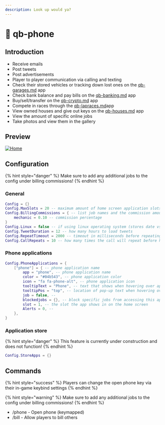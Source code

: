 ```yaml
---
description: Look up would ya?
---
```


# 📱 qb-phone

## Introduction

* Receive emails
* Post tweets
* Post advertisements
* Player to player communication via calling and texting
* Check their stored vehicles or tracking down lost ones on the [qb-garages.md](qb-garages.md "mention") app
* Check bank balance and pay bills on the [qb-banking.md](qb-banking.md "mention") app
* Buy/sell/transfer on the [qb-crypto.md](qb-crypto.md "mention") app
* Compete in races through the [qb-lapraces.md](qb-lapraces.md "mention")app
* View owned houses and give out keys on the [qb-houses.md](qb-houses.md "mention") app
* View the amount of specific online jobs
* Take photos and view them in the gallery

## Preview

[![Home](https://camo.githubusercontent.com/8b65eceaf69fb17c2806865c824813a0d6d727482dafdf8ebd8de8b37d2fc003/68747470733a2f2f63646e2e646973636f72646170702e636f6d2f6174746163686d656e74732f3932313637353234353336303932323632352f3932313637353433393738333637333839372f686f6d652e6a7067)](https://camo.githubusercontent.com/8b65eceaf69fb17c2806865c824813a0d6d727482dafdf8ebd8de8b37d2fc003/68747470733a2f2f63646e2e646973636f72646170702e636f6d2f6174746163686d656e74732f3932313637353234353336303932323632352f3932313637353433393738333637333839372f686f6d652e6a7067)              &#x20;

## Configuration

{% hint style="danger" %}
Make sure to add any additional jobs to the config under billing commissions!
{% endhint %}

### General

```lua
Config = {}
Config.MaxSlots = 20 -- maximum amount of home screen application slots
Config.BillingCommissions = { -- list job names and the commission amount they get
    mechanic = 0.10 -- commission percentage
}
Config.Linux = false -- if using linux operating system (stores date vs time)
Config.TweetDuration = 12 -- how many hours to load tweets
Config.RepeatTimeout = 2000 -- timeout in milliseconds before repeating call
Config.CallRepeats = 10 -- how many times the call will repeat before hanging up
```

### Phone applications

```lua
Config.PhoneApplications = {
    ["phone"] = { -- phone application name
        app = "phone", -- phone application name
        color = "#04b543", -- phone application color
        icon = "fa fa-phone-alt", -- phone application icon
        tooltipText = "Phone", -- text that shows when hovering over application
        tooltipPos = "top", -- location of pop-up text when hovering over app
        job = false, -- 
        blockedjobs = {}, -- block specific jobs from accessing this app
        slot = 1, -- the slot the app shows in on the home screen
        Alerts = 0, -- 
    },
}
```

### Application store

{% hint style="danger" %}
This feature is currently under construction and does not function!
{% endhint %}

```lua
Config.StoreApps = {}
```

## Commands

{% hint style="success" %}
Players can change the open phone key via their in-game keybind settings
{% endhint %}

{% hint style="warning" %}
Make sure to add any additional jobs to the config under billing commissions!
{% endhint %}

* /phone - Open phone (keymapped)
* /bill - Allow players to bill others

